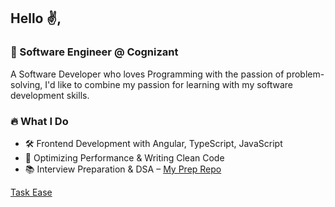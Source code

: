 ## Hello ✌,

### 💼 Software Engineer @ Cognizant

A Software Developer who loves Programming with the passion of problem-solving, I'd like to combine my passion for learning with my software development skills.

### 🔥 What I Do

- 🛠 Frontend Development with Angular, TypeScript, JavaScript
- 🚀 Optimizing Performance & Writing Clean Code
- 📚 Interview Preparation & DSA – [My Prep Repo](https://github.com/maran-t/interview-prep)

[Task Ease](https://task-ease-454617.appspot.com/)
